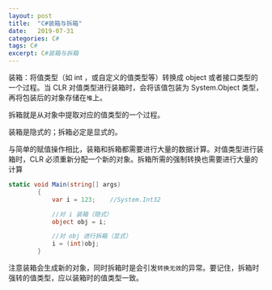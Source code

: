 ```yaml
---
layout: post
title:  "C#装箱与拆箱"
date:   2019-07-31 
categories: C#
tags: C#
excerpt: C#装箱与拆箱
---
```


装箱：将值类型（如 int ，或自定义的值类型等）转换成 object 或者接口类型的一个过程。当 CLR 对值类型进行装箱时，会将该值包装为 System.Object 类型，再将包装后的对象存储在`堆`上。 

拆箱就是从对象中提取对应的值类型的一个过程。

装箱是隐式的；拆箱必定是显式的。  

与简单的赋值操作相比，装箱和拆箱都需要进行大量的数据计算。对值类型进行装箱时，CLR 必须重新分配一个新的对象。拆箱所需的强制转换也需要进行大量的计算  

```cs
static void Main(string[] args)
        {
            var i = 123;    //System.Int32

            //对 i 装箱（隐式）
            object obj = i;

            //对 obj 进行拆箱（显式）
            i = (int)obj;
        }
```

注意装箱会生成新的对象，同时拆箱时是会引发`转换无效`的异常。要记住，拆箱时强转的值类型，应以装箱时的值类型一致。
